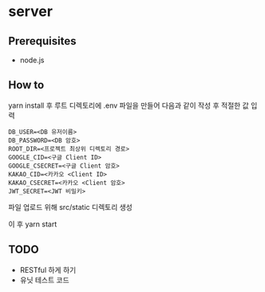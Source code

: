 # server

## Prerequisites
- node.js

## How to
yarn install 후 루트 디렉토리에 .env 파일을 만들어 다음과 같이 작성 후 적절한 값 입력

```
DB_USER=<DB 유저이름>
DB_PASSWORD=<DB 암호>
ROOT_DIR=<프로젝트 최상위 디렉토리 경로>
GOOGLE_CID=<구글 Client ID>
GOOGLE_CSECRET=<구글 Client 암호>
KAKAO_CID=<카카오 <Client ID>
KAKAO_CSECRET=<카카오 <Client 암호>
JWT_SECRET=<JWT 비밀키>
```

파일 업로드 위해 src/static 디렉토리 생성

이 후 yarn start

## TODO
- RESTful 하게 하기
- 유닛 테스트 코드